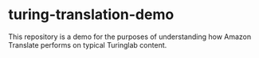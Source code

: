 # turing-translation-demo

This repository is a demo for the purposes of understanding how Amazon Translate performs on typical Turinglab content.
